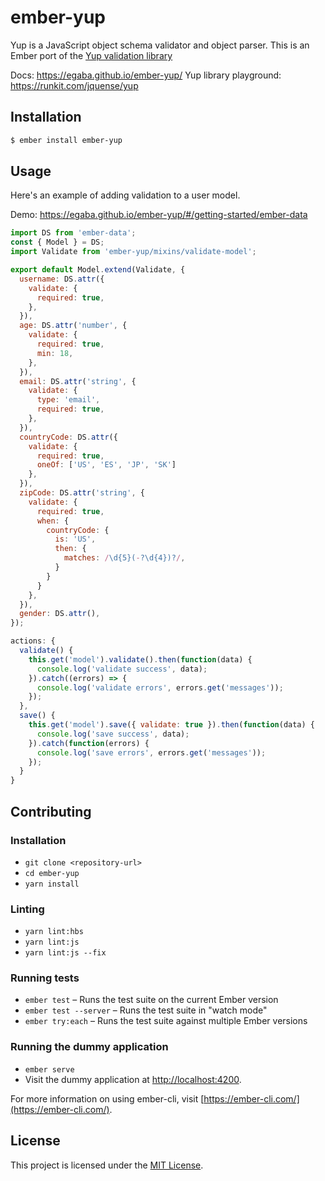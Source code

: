 # ember-yup

Yup is a JavaScript object schema validator and object parser. This is an Ember port of the [Yup validation library](https://github.com/jquense/yup)

Docs: https://egaba.github.io/ember-yup/
Yup library playground: https://runkit.com/jquense/yup

## Installation

```sh
$ ember install ember-yup
```

## Usage

Here's an example of adding validation to a user model.

Demo: https://egaba.github.io/ember-yup/#/getting-started/ember-data

```js
import DS from 'ember-data';
const { Model } = DS;
import Validate from 'ember-yup/mixins/validate-model';

export default Model.extend(Validate, {
  username: DS.attr({
    validate: {
      required: true,
    },
  }),
  age: DS.attr('number', {
    validate: {
      required: true,
      min: 18,
    },
  }),
  email: DS.attr('string', {
    validate: {
      type: 'email',
      required: true,
    },
  }),
  countryCode: DS.attr({
    validate: {
      required: true,
      oneOf: ['US', 'ES', 'JP', 'SK']
    },
  }),
  zipCode: DS.attr('string', {
    validate: {
      required: true,
      when: {
        countryCode: {
          is: 'US',
          then: {
            matches: /\d{5}(-?\d{4})?/,
          }
        }
      }
    },
  }),
  gender: DS.attr(),
});
```

```js
actions: {
  validate() {
    this.get('model').validate().then(function(data) {
      console.log('validate success', data);
    }).catch((errors) => {
      console.log('validate errors', errors.get('messages'));
    });
  },
  save() {
    this.get('model').save({ validate: true }).then(function(data) {
      console.log('save success', data);
    }).catch(function(errors) {
      console.log('save errors', errors.get('messages'));
    });
  }
}
```

## Contributing

### Installation

* `git clone <repository-url>`
* `cd ember-yup`
* `yarn install`

### Linting

* `yarn lint:hbs`
* `yarn lint:js`
* `yarn lint:js --fix`

### Running tests

* `ember test` – Runs the test suite on the current Ember version
* `ember test --server` – Runs the test suite in "watch mode"
* `ember try:each` – Runs the test suite against multiple Ember versions

### Running the dummy application

* `ember serve`
* Visit the dummy application at [http://localhost:4200](http://localhost:4200).

For more information on using ember-cli, visit [https://ember-cli.com/](https://ember-cli.com/).

## License

This project is licensed under the [MIT License](LICENSE.md).
